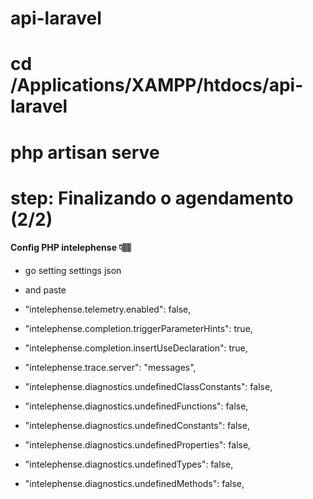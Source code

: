 # api-laravel
# cd /Applications/XAMPP/htdocs/api-laravel
# php artisan serve
# step: Finalizando o agendamento (2/2)


#### Config PHP intelephense 👇🏽

+ go setting settings json

+ and paste

+ "intelephense.telemetry.enabled": false,
+ "intelephense.completion.triggerParameterHints": true,
+ "intelephense.completion.insertUseDeclaration": true,
+ "intelephense.trace.server": "messages",
+ "intelephense.diagnostics.undefinedClassConstants": false,
+ "intelephense.diagnostics.undefinedFunctions": false,
+ "intelephense.diagnostics.undefinedConstants": false,
+ "intelephense.diagnostics.undefinedProperties": false,
+ "intelephense.diagnostics.undefinedTypes": false,
+ "intelephense.diagnostics.undefinedMethods": false,
